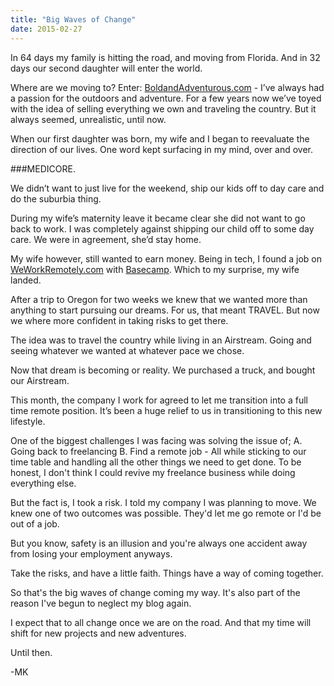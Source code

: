 ```yaml
---
title: "Big Waves of Change"
date: 2015-02-27
---
```



In 64 days my family is hitting the road, and moving from Florida. And in 32 days our second daughter will enter the world. 

Where are we moving to? Enter: [BoldandAdventurous.com](http://boldandadventurous.com) - I’ve always had a passion for the outdoors and adventure. For a few years now we’ve toyed with the idea of selling everything we own and traveling the country. But it always seemed, unrealistic, until now. 

When our first daughter was born, my wife and I began to reevaluate the direction of our lives. One word kept surfacing in my mind, over and over. 

###MEDICORE.

<!--more-->

We didn’t want to just live for the weekend, ship our kids off to day care and do the suburbia thing. 

During my wife’s maternity leave it became clear she did not want to go back to work. I was completely against shipping our child off to some day care. We were in agreement, she’d stay home.

My wife however, still wanted to earn money. Being in tech, I found a job on [WeWorkRemotely.com](http://weworkremotely.com) with [Basecamp](http://basecamp.com). Which to my surprise, my wife landed.

After a trip to Oregon for two weeks we knew that we wanted more than anything to start pursuing our dreams. For us, that meant TRAVEL. But now we where more confident in taking risks to get there.

The idea was to travel the country while living in an  Airstream. Going and seeing whatever we wanted at whatever pace we chose.

Now that dream is becoming or reality. We purchased a truck, and bought our Airstream.

This month, the company I work for agreed to let me transition into a full time remote position. It’s been a huge relief to us in transitioning to this new lifestyle.

One of the biggest challenges I was facing was solving the issue of; A. Going back to freelancing B. Find a remote job - All while sticking to our time table and handling all the other things we need to get done. To be honest, I don't think I could revive my freelance business while doing everything else.

But the fact is, I took a risk. I told my company I was planning to move. We knew one of two outcomes was possible. They'd let me go remote or I'd be out of a job.

But you know, safety is an illusion and you're always one accident away from losing your employment anyways.

Take the risks, and have a little faith. Things have a way of coming together.

So that's the big waves of change coming my way. It's also part of the reason I've begun to neglect my blog again.

I expect that to all change once we are on the road. And that my time will shift for new projects and new adventures.

Until then.

-MK